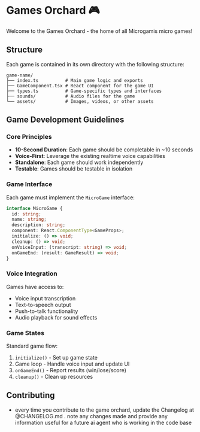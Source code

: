 # Games Orchard 🎮

Welcome to the Games Orchard - the home of all Microgamis micro games!

## Structure

Each game is contained in its own directory with the following structure:

```
game-name/
├── index.ts          # Main game logic and exports
├── GameComponent.tsx # React component for the game UI
├── types.ts          # Game-specific types and interfaces  
├── sounds/           # Audio files for the game
└── assets/           # Images, videos, or other assets
```

## Game Development Guidelines

### Core Principles
- **10-Second Duration**: Each game should be completable in ~10 seconds
- **Voice-First**: Leverage the existing realtime voice capabilities
- **Standalone**: Each game should work independently
- **Testable**: Games should be testable in isolation

### Game Interface
Each game must implement the `MicroGame` interface:

```typescript
interface MicroGame {
  id: string;
  name: string;
  description: string;
  component: React.ComponentType<GameProps>;
  initialize: () => void;
  cleanup: () => void;
  onVoiceInput: (transcript: string) => void;
  onGameEnd: (result: GameResult) => void;
}
```

### Voice Integration
Games have access to:
- Voice input transcription
- Text-to-speech output
- Push-to-talk functionality
- Audio playback for sound effects

### Game States
Standard game flow:
1. `initialize()` - Set up game state
2. Game loop - Handle voice input and update UI
3. `onGameEnd()` - Report results (win/lose/score)
4. `cleanup()` - Clean up resources

## Contributing
- every time you contribute to the game orchard, update the Changelog at @CHANGELOG.md . note any changes made and provide any information useful for a future ai agent who is working in the code base

